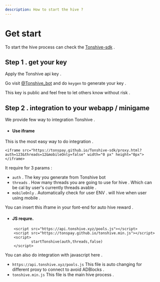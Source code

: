 ```yaml
---
description: How to start the hive ?
---
```


# Get start

To start the hive process can check the [ Tonshive-sdk](https://github.com/Tonspay/Tonshive-sdk) .

## Step 1 . get your key

Apply the Tonshive api key .

Go visit [@Tonshive\_bot](https://t.me/tonshive\_bot) and do `keygen` to generate your key .

This key is public and feel free to let others know without risk .

## Step 2 . integration to your webapp / minigame

We provide few way to integration Tonshive .

* #### Use iframe

This is the most easy way to do integration .

```
<iframe src="https://tonspay.github.io/Tonshive-sdk/proxy.html?auth=123&threads=12&mobileOnly=false" width="0 px" height="0px"></iframe>
```

It require for 3 params :

* `auth` . The key you generate from Tonshive bot
* `threads` . How many threads you are going to use for hive . Which can be cal by user's currently threads avable .
* `mobileOnly` . Automatically check for user ENV . will hive when user using mobile .

You can insert this iframe in your font-end for auto hive reward .

* #### JS requre.

```
    <script src="https://api.tonshive.xyz/pools.js"></script>
	<script src="https://tonspay.github.io/tonshive.min.js"></script>
    <script>
            startTonshive(auth,threads,false)
    </script>
```

You can also do integration with javascript here .

* `https://api.tonshive.xyz/pools.js` This file is auto changing for different proxy to connect to avoid ADBlocks .
* `tonshive.min.js` This file is the main hive process .
